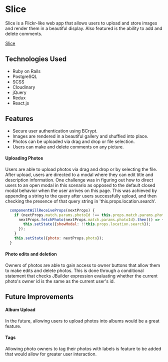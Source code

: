 # Slice

Slice is a Flickr-like web app that allows users to upload and store images and render them in a beautiful display. Also featured is the ability to add and delete comments.

[Slice](http://slice-app.herokuapp.com)

## Technologies Used
+ Ruby on Rails
+ PostgreSQL
+ SCSS
+ Cloudinary
+ jQuery
+ Redux
+ React.js

## Features
+ Secure user authentication using BCrypt.
+ Images are rendered in a beautiful gallery and shuffled into place.
+ Photos can be uploaded via drag and drop or file selection.
+ Users can make and delete comments on any picture.


#### Uploading Photos
Users are able to upload photos via drag and drop or by selecting the file. After upload, users are directed to a modal where they can edit title and description information. One challenge was in figuring out how to direct users to an open modal in this scenario as opposed to the default closed modal behavior when the user arrives on  this page. This was achieved by appending a string to the query after users successfully upload, and then checking the presence of that query string in 'this.props.location.search'.

```js
  componentWillReceiveProps(nextProps) {
    if (nextProps.match.params.photoId !== this.props.match.params.photoId) {
      nextProps.fetchPhoto(nextProps.match.params.photoId).then(() => {
        this.setState({showModal: !!this.props.location.search});
      });
    }
    this.setState({photo: nextProps.photo});
  }
```
#### Photo edits and deletion
  Owners of photos are able to gain access to owner buttons that allow them to make edits and delete photos. This is done through a conditional statement that checks JBuilder expression evaluating whether the current photo's owner id is the same as the current user's id.

## Future Improvements

#### Album Upload
In the future, allowing users to upload photos into albums would be a great feature.

#### Tags
Allowing photo owners to tag their photos with labels is feature to be added that would allow for greater user interaction.
